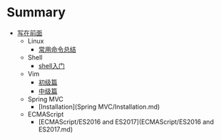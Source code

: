 # Summary

* [写在前面](README.md)
  - Linux
    - [常用命令总结](Linux/常用命令总结.md)
  - Shell
    - [shell入门](Shell/shell入门.md)
  - Vim
    - [初级篇](Vim/Vim使用总结-初级篇.md)
    - [中级篇](Vim/Vim使用总结-中级篇.md)
  - Spring MVC
    - [Installation](Spring MVC/Installation.md)
  - ECMAScript
    - [ECMAScript/ES2016 and ES2017](ECMAScript/ES2016 and ES2017.md)
